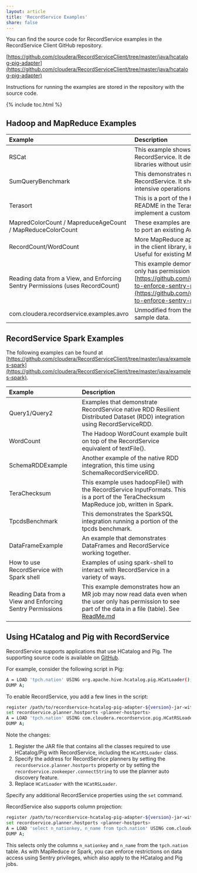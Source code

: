 ```yaml
---
layout: article
title: 'RecordService Examples'
share: false
---
```


You can find the source code for RecordService examples in the RecordService Client GitHub repository.

[https://github.com/cloudera/RecordServiceClient/tree/master/java/hcatalog-pig-adapter](https://github.com/cloudera/RecordServiceClient/tree/master/java/hcatalog-pig-adapter) 

Instructions for running the examples are stored in the repository with the source code.

{% include toc.html %}

## Hadoop and MapReduce Examples

| Example | Description |
|:--------|:--------|
| RSCat | This example shows how you can output tabular data for any dataset readable by RecordService. It demonstrates a standalone Java application built on the core libraries without using a computation framework such as MapReduce or Spark. |
| SumQueryBenchmark | This demonstrates running a sum over a column and pushing the scan to RecordService. It shows how you can use RecordService to accelerate scan-intensive operations.
| Terasort | This is a port of the Hadoop [Terasort](https://hadoop.apache.org/docs/current/api/org/apache/hadoop/examples/terasort/package-summary.html) benchmark test ported to RecordService. See README in the Terasort package for more details. This also demonstrates how to implement a custom InputFormat using the RecordService APIs. |
| MapredColorCount / MapreduceAgeCount / MapReduceColorCount | These examples are ported from Apache Avro. They demonstrate the steps required to port an existing Avro-based MapReduce job to use RecordService. |
| RecordCount/WordCount | More MapReduce applications that demonstrate some other InputFormats included in the client library, including TextInputFormat and RecordServiceInputformat. Useful for existing MapReduce jobs already using TextInputFormat. |
|Reading data from a View, and Enforcing Sentry Permissions  (uses RecordCount) | This example demonstrates how an MR job can now read data even when the user only has permission to see part of the data in a file (table). See [https://github.com/cloudera/RecordServiceClient/tree/master/java/examples#how-to-enforce-sentry-permissions-with-mapreduce](https://github.com/cloudera/RecordServiceClient/tree/master/java/examples#how-to-enforce-sentry-permissions-with-mapreduce) |
| com.cloudera.recordservice.examples.avro | Unmodified from the Apache Avro examples, these utilities help you generate sample data. |

## RecordService Spark Examples

The following examples can be found at [https://github.com/cloudera/RecordServiceClient/tree/master/java/examples-spark](https://github.com/cloudera/RecordServiceClient/tree/master/java/examples-spark).

| Example | Description |
|:--------|:--------|
| Query1/Query2 | Examples that demonstrate RecordService native RDD Resilient Distributed Dataset (RDD) integration using RecordServiceRDD. |
| WordCount | The Hadoop WordCount example built on top of the RecordService equivalent of textFile(). |
| SchemaRDDExample | Another example of the native RDD integration, this time using SchemaRecordServiceRDD. |
| TeraChecksum | This example uses hadoopFile() with the RecordService InputFormats. This is a port of the TeraChecksum MapReduce job, written in Spark.|
| TpcdsBenchmark | This demonstrates the SparkSQL integration running a portion of the tpcds benchmark. |
| DataFrameExample | An example that demonstrates DataFrames and RecordService working together. |
| How to use RecordService with Spark shell | Examples of using spark-shell to interact with RecordService in a variety of ways.|
| Reading Data from a View and Enforcing Sentry Permissions | This example demonstrates how an MR job may now read data even when the user only has permission to see part of the data in a file (table). See [ReadMe.md](https://github.com/cloudera/RecordServiceClient/blob/master/java/examples-spark/README.md#how-to-enforce-sentry-permissions-with-spark) |

## Using HCatalog and Pig with RecordService

RecordService supports applications that use HCatalog and Pig. The supporting source code is available on [GitHub](http://github.mtv.cloudera.com/CDH/RecordServiceClient/tree/master/java/hcatalog-pig-adapter).

For example, consider the following script in Pig:

```bash
A = LOAD 'tpch.nation' USING org.apache.hive.hcatalog.pig.HCatLoader();
DUMP A;
```

To enable RecordService, you add a few lines in the script:

```bash
register /path/to/recordservice-hcatalog-pig-adapter-${version}-jar-with-dependencies.jar
set recordservice.planner.hostports <planner-hostports>
A = LOAD 'tpch.nation' USING com.cloudera.recordservice.pig.HCatRSLoader();
DUMP A;
```

Note the changes:

1. Register the JAR file that contains all the classes required to use HCatalog/Pig with RecordService, including the `HCatRSLoader` class.
1. Specify the address for RecordService planners by setting the `recordservice.planner.hostports` property or by setting the
   `recordservice.zookeeper.connectString` to use the planner auto discovery feature.
1. Replace `HCatLoader` with the `HCatRSLoader`.

Specify any additional RecordService properties using the `set` command.

RecordService also supports column projection:

```bash
register /path/to/recordservice-hcatalog-pig-adapter-${version}-jar-with-dependencies.jar
set recordservice.planner.hostports <planner-hostports>
A = LOAD 'select n_nationkey, n_name from tpch.nation' USING com.cloudera.recordservice.pig.HCatRSLoader();
DUMP A;
```

This selects only the columns `n_nationkey` and `n_name` from the `tpch.nation` table.
As with MapReduce or Spark, you can enforce restrictions on data access using Sentry privileges, which also apply to the HCatalog and Pig jobs.